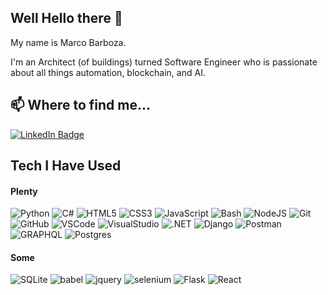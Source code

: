 ## Well Hello there 👋

My name is Marco Barboza. 

I'm an Architect (of buildings) turned Software Engineer who is passionate about all things automation, blockchain, and AI.

## 📫 Where to find me...
<a href="https://www.linkedin.com/in/marco-barboza">
    <img src="https://img.shields.io/badge/LinkedIn-blue?tab=followers?logo=linkedin&style=for-the-badge" alt="LinkedIn Badge" />
</a>

## Tech I Have Used

#### Plenty

![Python](https://img.shields.io/badge/PYTHON-3776AB.svg?&style=for-the-badge&logo=python&logoColor=white)
![C#](https://img.shields.io/badge/CSHARP-512BD4.svg?&style=for-the-badge&logo=csharp&logoColor=white)
![HTML5](https://img.shields.io/badge/HTML5-E34F26.svg?&style=for-the-badge&logo=html5&logoColor=white)
![CSS3](https://img.shields.io/badge/CSS3-%231572B6.svg?&style=for-the-badge&logo=css3&logoColor=white)
![JavaScript](https://img.shields.io/badge/JAVASCRIPT-F7DF1E.svg?&style=for-the-badge&logo=javascript&logoColor=323330)
![Bash](https://img.shields.io/badge/Bash-666666.svg?&style=for-the-badge&logo=PowerShell&logoColor=white)
![NodeJS](https://img.shields.io/badge/NODEJS-339933.svg?&style=for-the-badge&logo=node.js&logoColor=white)
![Git](https://img.shields.io/badge/GIT-%23F05033.svg?&style=for-the-badge&logo=git&logoColor=white)
![GitHub](https://img.shields.io/badge/GITHUB-121011.svg?&style=for-the-badge&logo=github&logoColor=white)
![VSCode](https://img.shields.io/badge/vscode-007ACC.svg?style=for-the-badge&logo=visualstudiocode&logoColor=white)
![VisualStudio](https://img.shields.io/badge/visual%20studio-9210BA.svg?style=for-the-badge&logo=visualstudio&logoColor=white)
![.NET](https://img.shields.io/badge/dotnet-512BD4.svg?style=for-the-badge&logo=dotnet&logoColor=white)
![Django](https://img.shields.io/badge/DJANGO-092E20.svg?style=for-the-badge&logo=django&logoColor=white)
![Postman](https://img.shields.io/badge/postman-FF6C37.svg?style=for-the-badge&logo=postman&logoColor=white)
![GRAPHQL](https://img.shields.io/badge/GRAPHQL-E10098.svg?&style=for-the-badge&logo=graphql&logoColor=white)
![Postgres](https://img.shields.io/badge/POSTGRES-316192.svg?&style=for-the-badge&logo=postgresql&logoColor=white)

#### Some

![SQLite](https://img.shields.io/badge/SQLITE-003B57.svg?&style=for-the-badge&logo=sqlite&logoColor=white)
![babel](https://img.shields.io/badge/babel-F9DC3E.svg?style=for-the-badge&logo=babel&logoColor=black)
![jquery](https://img.shields.io/badge/jquery-0769AD.svg?style=for-the-badge&logo=jquery&logoColor=white)
![selenium](https://img.shields.io/badge/selenium-52b73c.svg?style=for-the-badge&logo=selenium&logoColor=white)
![Flask](https://img.shields.io/badge/flask-000000.svg?style=for-the-badge&logo=flask&logoColor=white)
![React](https://img.shields.io/badge/react-61DAFB.svg?style=for-the-badge&logo=react&logoColor=white)

<!--
**barboxinha/barboxinha** is a ✨ _special_ ✨ repository because its `README.md` (this file) appears on your GitHub profile.

Here are some ideas to get you started:

- 🔭 I’m currently working on ...
- 🌱 I’m currently learning ...
- 👯 I’m looking to collaborate on ...
- 🤔 I’m looking for help with ...
- 💬 Ask me about ...
- 📫 How to reach me: ...
- 😄 Pronouns: ...
- ⚡ Fun fact: ...
-->
